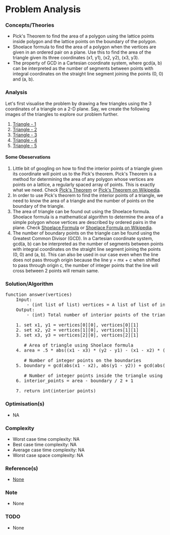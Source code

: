 # Problem Analysis

### Concepts/Theories
* Pick's Theorem to find the area of a polygon using the lattice points inside polygon and the lattice points on the
  boundary of the polygon.
* Shoelace formula to find the area of a polygon when the vertices are given in an ordered pair on a plane. Use this
  to find the area of the triangle given its three coordinates (x1, y1), (x2, y2), (x3, y3).
* The property of GCD in a Cartesian coordinate system, where gcd(a, b) can be interpreted as the number of segments 
  between points with integral coordinates on the straight line segment joining the points (0, 0) and (a, b). 

### Analysis
Let's first visualise the problem by drawing a few triangles using the 3 coordinates of a triangle on a 2-D plane. Say,
we create the following images of the triangles to explore our problem further.

1. [Triangle - 1](problem_analysis_triangle_01.png)
2. [Triangle - 2](problem_analysis_triangle_02.png)
3. [Triangle - 3](problem_analysis_triangle_03.png)
4. [Triangle - 4](problem_analysis_triangle_04.png)
5. [Triangle - 5](problem_analysis_triangle_05.png)

#### Some Obeservations
1. Little bit of googling on how to find the interior points of a triangle given its coordinate will point us to the
   Pick's theorem. Pick's Theorem is a method for determining the area of any polygon whose vertices are points on a 
   lattice, a regularly spaced array of points. This is exactly what we need. Check 
   [Pick's Theorem](problem_analysis_theory_picks_theorem.png) or 
   [Pick's Theorem on Wikipedia](https://en.wikipedia.org/wiki/Pick%27s_theorem).
2. In order to use Pick's theorem to find the interior points of a triangle, we need to know the area of a triangle and
   the number of points on the boundary of the triangle.
3. The area of triangle can be found out using the Shoelace formula. Shoelace formula is a mathematical algorithm to 
   determine the area of a simple polygon whose vertices are described by ordered pairs in the plane. Check
   [Shoelace Formula](problem_analysis_theory_shoelace_formula.png) or
   [Shoelace Formula on Wikipedia](https://en.wikipedia.org/wiki/Shoelace_formula#Explanation_of_name).
4. The number of boundary points on the triangle can be found using the Greatest Common Divisor (GCD). In a Cartesian 
   coordinate system, gcd(a, b) can be interpreted as the number of segments between points with integral coordinates on 
   the straight line segment joining the points (0, 0) and (a, b). This can also be used in our case even when the line
   does not pass through origin because the line y = mx + c when shifted to pass through origin c, the number of integer
   points that the line will cross between 2 points will remain same.

### Solution/Algorithm
<pre>
function answer(vertices)
    Input: 
        - (int list of list) vertices = A list of list of integers coordinates. Eg. [[x1, y1], [x2, y2], [x3, y3]]
    Output: 
        - (int) Total number of interior points of the triangle.

    1. set x1, y1 = vertices[0][0], vertices[0][1]
    2. set x2, y2 = vertices[1][0], vertices[1][1]
    3. set x3, y3 = vertices[2][0], vertices[2][1]

       # Area of triangle using Shoelace formula
    4. area = .5 * abs((x1 - x3) * (y2 - y1) - (x1 - x2) * (y3 - y1))

       # Number of integer points on the boundaries
    5. boundary = gcd(abs(x1 - x2), abs(y1 - y2)) + gcd(abs(x2 - x3), abs(y2 - y3)) + gcd(abs(x3 - x1), abs(y3 - y1))

       # Number of integer points inside the triangle using Pick's theorem
    6. interior_points = area - boundary / 2 + 1

    7. return int(interior_points)
</pre>

### Optimisation(s)
* NA

### Complexity
* Worst case time complexity: NA
* Best case time complexity: NA
* Average case time complexity: NA
* Worst case space complexity: NA

### Reference(s)
- [None](#)

### Note
- None

### TODO
- None
